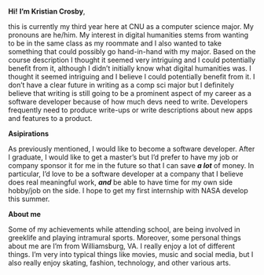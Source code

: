 **Hi!** **I’m Kristian Crosby**, 

  this is currently my third year here at CNU as a computer science major. My pronouns are he/him. My interest in digital humanities stems from wanting to be in the same class as my roommate and I also wanted to take something that could possibly go hand-in-hand with my major. Based on the course description I thought it seemed very intriguing and I could potentially benefit from it, although I didn’t initially know what digital humanities was. I thought it seemed intriguing and I believe I could potentially benefit from it. I don’t have a clear future in writing as a comp sci major but I definitely believe that writing is still going to be a prominent aspect of my career as a software developer because of how much devs need to write. Developers frequently need to produce write-ups or write descriptions about new apps and features to a product. 


**Asipirations**

  As previously mentioned, I would like to become a software developer. After I graduate, I would like to get a master’s but I’d prefer to have my job or company sponsor it for me in the future so that I can save **_a lot_** of money. In particular, I’d love to be a software developer at a company that I believe does real meaningful work, **_and_** be able to have time for my own side hobby/job on the side. I hope to get my first internship with NASA develop this summer. 


**About me**

  Some of my achievements while attending school, are being involved in greeklife and playing intramural sports. Moreover, some personal things about me are I’m from Williamsburg, VA. I really enjoy a lot of different things. I’m very into typical things like movies, music and social  media, but I also really enjoy skating, fashion, technology, and other various arts. 
